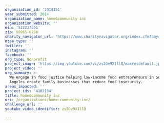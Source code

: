 ```yaml
---
organization_id: '2014151'
year_submitted: 2014
organization_name: home&community inc
organization_website: ''
ein: '522237551'
zip: 90065-0756
charity_navigator_url: 'https://www.charitynavigator.org/index.cfm?bay=search.profile&ein=522237551'
ntee_type: ''
twitter: ''
instagram: ''
facebook: ''
org_type: Nonprofit
project_image: 'https://img.youtube.com/vi/zs2Oe9X1llQ/maxresdefault.jpg'
project_video: ''
org_summary: >-
  We engage in food justice helping low-income food entrepreneurs in South Los
  Angeles create family businesses that reduce food insecurity.
areas_impacted: ''
project_ids: '4102134'
title: home&community inc
uri: /organizations/home-community-inc/
challenge_url: ''
youtube_video_identifier: zs2Oe9X1llQ

---
```

